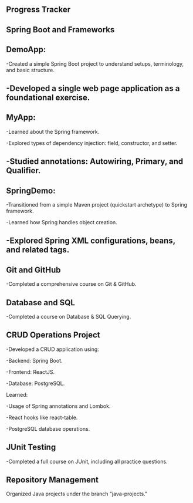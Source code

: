 Progress Tracker
---
Spring Boot and Frameworks
---
DemoApp:
---
-Created a simple Spring Boot project to understand setups, terminology, and basic structure.

-Developed a single web page application as a foundational exercise.
---
MyApp:
---
-Learned about the Spring framework.

-Explored types of dependency injection: field, constructor, and setter.

-Studied annotations: Autowiring, Primary, and Qualifier.
---
SpringDemo:
---
-Transitioned from a simple Maven project (quickstart archetype) to Spring framework.

-Learned how Spring handles object creation.

-Explored Spring XML configurations, beans, and related tags.
---
Git and GitHub
---
-Completed a comprehensive course on Git & GitHub.

Database and SQL
---
-Completed a course on Database & SQL Querying.

CRUD Operations Project
---
-Developed a CRUD application using:

-Backend: Spring Boot.

-Frontend: ReactJS.

-Database: PostgreSQL.

Learned:

-Usage of Spring annotations and Lombok.

-React hooks like react-table.

-PostgreSQL database operations.

JUnit Testing
---
-Completed a full course on JUnit, including all practice questions.

Repository Management
---
Organized Java projects under the branch "java-projects."
